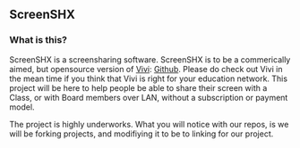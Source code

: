 ## ScreenSHX    

### What is this? 
ScreenSHX is a screensharing software. ScreenSHX is to be a commerically aimed, but opensource version of [Vivi](https://vivi.io): [Github](https://github.com/Viviedu). Please do check out Vivi in the mean time if you think that Vivi is right for your education network.
This project will be here to help people be able to share their screen with a Class, or with Board members over LAN, without a subscription or payment model.

The project is highly underworks. What you will notice with our repos, is we will be forking projects, and modifiying it to be to linking for our project.
